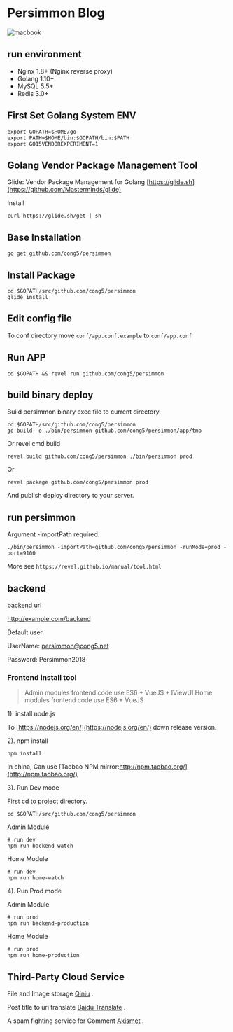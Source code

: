 # Persimmon Blog

![macbook](https://raw.githubusercontent.com/cong5/myPersimmon/master/screen.jpg)


## run environment

- Nginx 1.8+ (Nginx reverse proxy)
- Golang 1.10+
- MySQL 5.5+
- Redis 3.0+

## First Set Golang System ENV

```
export GOPATH=$HOME/go
export PATH=$HOME/bin:$GOPATH/bin:$PATH
export GO15VENDOREXPERIMENT=1
```

## Golang Vendor Package Management Tool

Glide: Vendor Package Management for Golang [https://glide.sh](https://github.com/Masterminds/glide)

Install 

```
curl https://glide.sh/get | sh
```

## Base Installation

```
go get github.com/cong5/persimmon
```

## Install Package

```
cd $GOPATH/src/github.com/cong5/persimmon
glide install
```

## Edit config file

To conf directory move `conf/app.conf.example` to `conf/app.conf`

## Run APP

```
cd $GOPATH && revel run github.com/cong5/persimmon
```

## build binary deploy

Build persimmon binary exec file to current directory.

```
cd $GOPATH/src/github.com/cong5/persimmon
go build -o ./bin/persimmon github.com/cong5/persimmon/app/tmp
```

Or revel cmd build

```
revel build github.com/cong5/persimmon ./bin/persimmon prod
```

Or 

```
revel package github.com/cong5/persimmon prod
```

And publish deploy directory to your server.

## run persimmon

Argument -importPath required.

```
./bin/persimmon -importPath=github.com/cong5/persimmon -runMode=prod -port=9100
```

More see `https://revel.github.io/manual/tool.html`


## backend 

backend url

http://example.com/backend

Default user.

UserName: persimmon@cong5.net

Password: Persimmon2018



### Frontend install  tool

> Admin modules frontend code use ES6 +  VueJS + IViewUI
> Home modules frontend code use ES6 + VueJS 

1). install node.js

To [https://nodejs.org/en/](https://nodejs.org/en/) down release version.

2). npm install

```shell
npm install
```

In china, Can use [Taobao NPM mirror:http://npm.taobao.org/](http://npm.taobao.org/)

3). Run Dev mode

First cd to project directory.

```
cd $GOPATH/src/github.com/cong5/persimmon
```

Admin Module
```
# run dev
npm run backend-watch
```

Home Module

```
# run dev
npm run home-watch
```

4). Run Prod mode

Admin Module
```
# run prod
npm run backend-production
```

Home Module

```
# run prod
npm run home-production
```

## Third-Party Cloud Service

File and Image storage [Qiniu](https://www.qiniu.com/) .

Post title to uri translate [Baidu Translate](https://api.fanyi.baidu.com/api/trans/product/index) .

A spam fighting service for Comment [Akismet](https://akismet.com) .  
